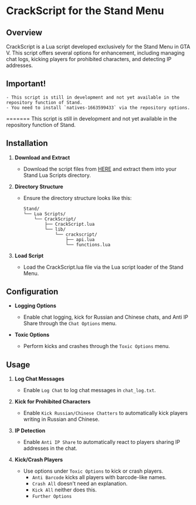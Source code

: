 # CrackScript for the Stand Menu

## Overview

CrackScript is a Lua script developed exclusively for the Stand Menu in GTA V. This script offers several options for enhancement, including managing chat logs, kicking players for prohibited characters, and detecting IP addresses.

## Important!
	- This script is still in development and not yet available in the repository function of Stand.
	- You need to install `natives-1663599433` via the repository options.
=======
This script is still in development and not yet available in the repository function of Stand.

## Installation

1. **Download and Extract**
   - Download the script files from [HERE](https://github.com/Cracky0001/CrackScript-Stand/releases/latest) and extract them into your Stand Lua Scripts directory.

2. **Directory Structure**
   - Ensure the directory structure looks like this:
     ```
     Stand/
     └── Lua Scripts/
         └── CrackScript/
             ├── CrackScript.lua
             └── lib/
                 └── crackscript/
                     ├── api.lua
                     └── functions.lua
     ```

3. **Load Script**
   - Load the CrackScript.lua file via the Lua script loader of the Stand Menu.

## Configuration

- **Logging Options**
  - Enable chat logging, kick for Russian and Chinese chats, and Anti IP Share through the `Chat Options` menu.
  
- **Toxic Options**
  - Perform kicks and crashes through the `Toxic Options` menu.

## Usage

1. **Log Chat Messages**
   - Enable `Log Chat` to log chat messages in `chat_log.txt`.
   
2. **Kick for Prohibited Characters**
   - Enable `Kick Russian/Chinese Chatters` to automatically kick players writing in Russian and Chinese.
   
3. **IP Detection**
   - Enable `Anti IP Share` to automatically react to players sharing IP addresses in the chat.
   
4. **Kick/Crash Players**
   - Use options under `Toxic Options` to kick or crash players.
        - `Anti Barcode` kicks all players with barcode-like names.
        - `Crash All` doesn't need an explanation.
        - `Kick All` neither does this.
        - `Further Options`
